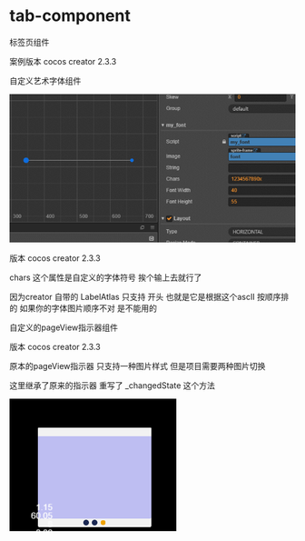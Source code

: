 # tab-component

标签页组件

案例版本 cocos creator  2.3.3 



自定义艺术字体组件 

![](\images\字体33.gif)

版本 cocos creator  2.3.3 

chars  这个属性是自定义的字体符号 挨个输上去就行了 

因为creator 自带的 LabelAtlas 只支持 开头 也就是它是根据这个ascII 按顺序排的 如果你的字体图片顺序不对 是不能用的 



自定义的pageView指示器组件 

版本 cocos creator  2.3.3 

原本的pageView指示器 只支持一种图片样式  但是项目需要两种图片切换

这里继承了原来的指示器 重写了 _changedState 这个方法



![](images\zhishiqi1.gif)
